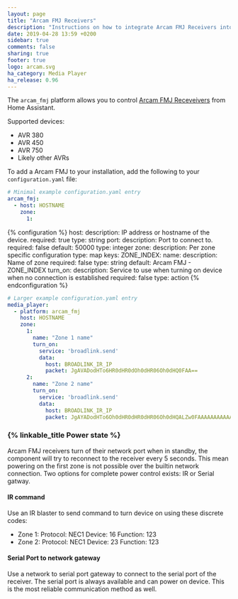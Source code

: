 ```yaml
---
layout: page
title: "Arcam FMJ Receivers"
description: "Instructions on how to integrate Arcam FMJ Receivers into Home Assistant."
date: 2019-04-28 13:59 +0200
sidebar: true
comments: false
sharing: true
footer: true
logo: arcam.svg
ha_category: Media Player
ha_release: 0.96
---
```


The `arcam_fmj` platform allows you to control [Arcam FMJ Receveivers](https://www.arcam.co.uk/range/fmj.htm) from Home Assistant.

Supported devices:

- AVR 380 
- AVR 450
- AVR 750
- Likely other AVRs

To add a Arcam FMJ to your installation, add the following to your `configuration.yaml` file:

```yaml
# Minimal example configuration.yaml entry
arcam_fmj:
  - host: HOSTNAME
    zone:
      1:
```

{% configuration %}
host:
  description: IP address or hostname of the device.
  required: true
  type: string
port:
  description: Port to connect to.
  required: false
  default: 50000
  type: integer
zone:
  description: Per zone specific configuration
  type: map
  keys:
    ZONE_INDEX:
      name:
        description: Name of zone
        required: false
        type: string
        default: Arcam FMJ - ZONE_INDEX
      turn_on:
        description: Service to use when turning on device when no connection is established
        required: false
        type: action
{% endconfiguration %}

```yaml
# Larger example configuration.yaml entry
media_player:
  - platform: arcam_fmj
    host: HOSTNAME
    zone:
      1:
        name: "Zone 1 name"
        turn_on:
          service: 'broadlink.send'
          data:
            host: BROADLINK_IR_IP
            packet: JgAVADodHTo6HR0dHR0dOh0dHR06Oh0dHQ0FAA==
      2:
        name: "Zone 2 name"
        turn_on:
          service: 'broadlink.send'
          data:
            host: BROADLINK_IR_IP
            packet: JgAYADodHTo6Oh0dHR0dHR0dHR06Oh0dHQALZw0FAAAAAAAAAAAAAAAAAAA=
```

### {% linkable_title Power state %}
Arcam FMJ receivers turn of their network port when in standby, the component will try to
reconnect to the receiver every 5 seconds. This mean powering on the first zone is not
possible over the builtin network connection. Two options for complete power control
exists: IR or Serial gatway.

#### IR command
Use an IR blaster to send command to turn device on using these discrete codes:
 - Zone 1: Protocol: NEC1 Device: 16 Function: 123
 - Zone 2: Protocol: NEC1 Device: 23 Function: 123

#### Serial Port to network gateway
Use a network to serial port gateway to connect to the serial port of the
receiver. The serial port is always available and can power on device.
This is the most reliable communication method as well.

